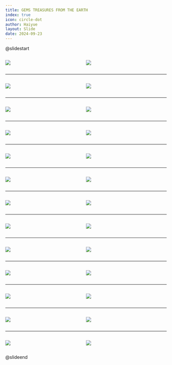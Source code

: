 ```yaml
---
title: GEMS TREASURES FROM THE EARTH
index: true
icon: circle-dot
author: Haiyue
layout: Slide
date: 2024-09-23
---
```

 
@slidestart

<div style="display:flex">
<div style="flex:1">

![](/reading/english/Level-V/GEMS%20TREASURES%20FROM%20THE%20EARTH/001.webp)
</div>
<div style="flex:1">

![](/reading/english/Level-V/GEMS%20TREASURES%20FROM%20THE%20EARTH/002.webp)
</div>
</div>

---

<div style="display:flex">
<div style="flex:1">

![](/reading/english/Level-V/GEMS%20TREASURES%20FROM%20THE%20EARTH/003.webp)
</div>
<div style="flex:1">

![](/reading/english/Level-V/GEMS%20TREASURES%20FROM%20THE%20EARTH/004.webp)
</div>
</div>

---

<div style="display:flex">
<div style="flex:1">

![](/reading/english/Level-V/GEMS%20TREASURES%20FROM%20THE%20EARTH/005.webp)
</div>
<div style="flex:1">

![](/reading/english/Level-V/GEMS%20TREASURES%20FROM%20THE%20EARTH/006.webp)
</div>
</div>

---

<div style="display:flex">
<div style="flex:1">

![](/reading/english/Level-V/GEMS%20TREASURES%20FROM%20THE%20EARTH/007.webp)
</div>
<div style="flex:1">

![](/reading/english/Level-V/GEMS%20TREASURES%20FROM%20THE%20EARTH/008.webp)
</div>
</div>

---

<div style="display:flex">
<div style="flex:1">

![](/reading/english/Level-V/GEMS%20TREASURES%20FROM%20THE%20EARTH/009.webp)
</div>
<div style="flex:1">

![](/reading/english/Level-V/GEMS%20TREASURES%20FROM%20THE%20EARTH/010.webp)
</div>
</div>

---

<div style="display:flex">
<div style="flex:1">

![](/reading/english/Level-V/GEMS%20TREASURES%20FROM%20THE%20EARTH/011.webp)
</div>
<div style="flex:1">

![](/reading/english/Level-V/GEMS%20TREASURES%20FROM%20THE%20EARTH/012.webp)
</div>
</div>

---

<div style="display:flex">
<div style="flex:1">

![](/reading/english/Level-V/GEMS%20TREASURES%20FROM%20THE%20EARTH/013.webp)
</div>
<div style="flex:1">

![](/reading/english/Level-V/GEMS%20TREASURES%20FROM%20THE%20EARTH/014.webp)
</div>
</div>

---

<div style="display:flex">
<div style="flex:1">

![](/reading/english/Level-V/GEMS%20TREASURES%20FROM%20THE%20EARTH/015.webp)
</div>
<div style="flex:1">

![](/reading/english/Level-V/GEMS%20TREASURES%20FROM%20THE%20EARTH/016.webp)
</div>
</div>

---

<div style="display:flex">
<div style="flex:1">

![](/reading/english/Level-V/GEMS%20TREASURES%20FROM%20THE%20EARTH/017.webp)
</div>
<div style="flex:1">

![](/reading/english/Level-V/GEMS%20TREASURES%20FROM%20THE%20EARTH/018.webp)
</div>
</div>

---

<div style="display:flex">
<div style="flex:1">

![](/reading/english/Level-V/GEMS%20TREASURES%20FROM%20THE%20EARTH/019.webp)
</div>
<div style="flex:1">

![](/reading/english/Level-V/GEMS%20TREASURES%20FROM%20THE%20EARTH/020.webp)
</div>
</div>

---

<div style="display:flex">
<div style="flex:1">

![](/reading/english/Level-V/GEMS%20TREASURES%20FROM%20THE%20EARTH/021.webp)
</div>
<div style="flex:1">

![](/reading/english/Level-V/GEMS%20TREASURES%20FROM%20THE%20EARTH/022.webp)
</div>
</div>

---

<div style="display:flex">
<div style="flex:1">

![](/reading/english/Level-V/GEMS%20TREASURES%20FROM%20THE%20EARTH/023.webp)
</div>
<div style="flex:1">

![](/reading/english/Level-V/GEMS%20TREASURES%20FROM%20THE%20EARTH/024.webp)
</div>
</div>

---

<div style="display:flex">
<div style="flex:1">

![](/reading/english/Level-V/GEMS%20TREASURES%20FROM%20THE%20EARTH/025.webp)
</div>
<div style="flex:1">

![](/reading/english/Level-V/GEMS%20TREASURES%20FROM%20THE%20EARTH/026.webp)
</div>
</div>

@slideend